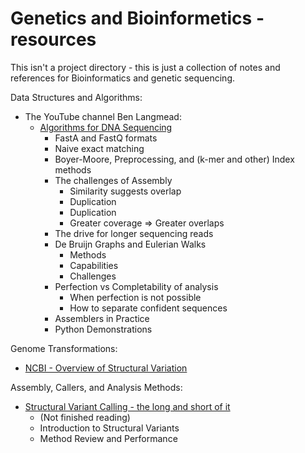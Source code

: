 # Genetics and Bioinformetics - resources
This isn't a project directory - this is just a collection of notes and references for Bioinformatics and genetic sequencing.


Data Structures and Algorithms:
- The YouTube channel Ben Langmead:
  - [Algorithms for DNA Sequencing](https://www.youtube.com/watch?v=hpb-mH-yjLc&list=PL2mpR0RYFQsBiCWVJSvVAO3OJ2t7DzoHA)
    - FastA and FastQ formats
    - Naive exact matching
    - Boyer-Moore, Preprocessing, and (k-mer and other) Index methods
    - The challenges of Assembly
      - Similarity suggests overlap
      - Duplication
      - Duplication
      - Greater coverage => Greater overlaps
    - The drive for longer sequencing reads
    - De Bruijn Graphs and Eulerian Walks
      - Methods
      - Capabilities
      - Challenges
    - Perfection vs Completability of analysis
      - When perfection is not possible
      - How to separate confident sequences
    - Assemblers in Practice
    - Python Demonstrations

Genome Transformations:
- [NCBI - Overview of Structural Variation](https://www.ncbi.nlm.nih.gov/dbvar/content/overview/)

Assembly, Callers, and Analysis Methods:
- [Structural Variant Calling - the long and short of it](https://genomebiology.biomedcentral.com/articles/10.1186/s13059-019-1828-7)
  - (Not finished reading)
  - Introduction to Structural Variants
  - Method Review and Performance
